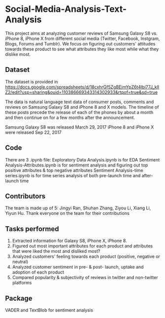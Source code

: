 # Social-Media-Analysis-Text-Analysis
This project aims at analyzing customer reviews of Samsung Galaxy S8 vs. iPhone 8, iPhone X from different social media (Twitter, Facebook, Instgram, Blogs, Forums and Tumblr). We focus on figuring out customers' attitudes towards these product to see what attributes they like most while what they dislike most. 

## Dataset
The dataset is provided in https://docs.google.com/spreadsheets/d/18cxhrGf5ZgBEjmYpZ6t4Ibi77J_klIZ2/edit?usp=sharing&ouid=110386669343314302933&rtpof=true&sd=true

The data is natural language text data of consumer posts, comments and reviews on Samsung Galaxy S8 and iPhone 8 and X models. The timeline of these posts precede the release of each of the phones by about a month and then continue on for a few months after the announcement. 

Samsung Galaxy S8 was released March 29, 2017 
iPhone 8 and iPhone X were released Sep 22, 2017 

## Code
There are 3 .ipynb file:
Exploratory Data Analysis.ipynb is for EDA
Sentiment Analysis-Attributes.ipynb is for sentiment analysis and figuring out top positive attributes & top negative attributes
Sentiment Analysis-time series.ipynb is for time series analysis of both pre-launch time and after-launch time

## Contributors
The team is made up of 5: Jingyi Ran, Shuhan Zhang, Ziyou Li, Xiang Li, Yiyun Hu. Thank everyone on the team for their contributions

## Tasks performed
1. Extracted information for Galaxy S8, iPhone X, iPhone 8.  
2. Figured out most important attributes for each product and attributes that were liked the most and disliked most? 
3. Analyzed customers' feeling towards each product (positive, negative or neutral)
4. Analyzed customer sentiment in pre- & post- launch, uptake and adoption of each product
5. Compared popularity & subjectivity of reviews in twitter and non-twitter platforms

## Package
VADER and TextBlob for sentiment analysis

  


